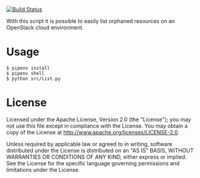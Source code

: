 [![Build Status](https://travis-ci.org/betacloud/orphaned-resources.svg?branch=master)](https://travis-ci.org/betacloud/orphaned-resources)

With this script it is possible to easily list orphaned resources
on an OpenStack cloud environment.

# Usage 

```
$ pipenv install
$ pipenv shell
$ python src/list.py
```

# License

Licensed under the Apache License, Version 2.0 (the "License");
you may not use this file except in compliance with the License.
You may obtain a copy of the License at http://www.apache.org/licenses/LICENSE-2.0.

Unless required by applicable law or agreed to in writing, software
distributed under the License is distributed on an "AS IS" BASIS,
WITHOUT WARRANTIES OR CONDITIONS OF ANY KIND, either express or implied.
See the License for the specific language governing permissions and
limitations under the License.
